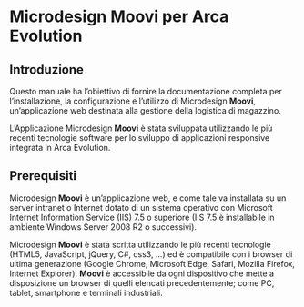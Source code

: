 # Microdesign Moovi per Arca Evolution
## Introduzione
Questo manuale ha l’obiettivo di fornire la documentazione completa per l’installazione, la configurazione e l’utilizzo di Microdesign **Moovi**, un’applicazione web destinata alla gestione della logistica di magazzino.

L’Applicazione Microdesign **Moovi** è stata sviluppata utilizzando le più recenti tecnologie software per lo sviluppo di applicazioni responsive integrata in Arca Evolution.

## Prerequisiti
Microdesign **Moovi** è un’applicazione web, e come tale va installata su un server intranet o Internet dotato di un sistema operativo con Microsoft Internet Information Service (IIS) 7.5 o superiore (IIS 7.5 è installabile in ambiente Windows Server 2008 R2 o successivi).

Microdesign **Moovi** è stata scritta utilizzando le più recenti tecnologie (HTML5, JavaScript, jQuery, C#, css3, …) ed è compatibile con i browser di ultima generazione (Google Chrome, Microsoft Edge, Safari, Mozilla Firefox, Internet Explorer). **Moovi** è accessibile da ogni dispositivo che mette a disposizione un browser di quelli elencati precedentemente; come PC, tablet, smartphone e terminali industriali. 
